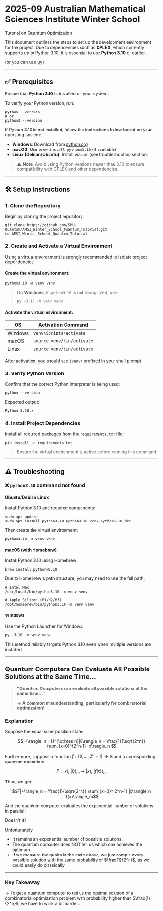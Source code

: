 # 2025-09 Australian Mathematical Sciences Institute Winter School
Tutorial on Quantum Optimization

This document outlines the steps to set up the development environment for the project. Due to dependencies such as **CPLEX**, which currently supports up to Python 3.10, it is essential to use **Python 3.10** or earlier.

(or you can use [uv](https://github.com/SMU-Quantum/AMSI_Winter_School_Quantum_Tutorial/blob/main/how_to_use_uv.md))

---

## ✅ Prerequisites

Ensure that **Python 3.10** is installed on your system.

To verify your Python version, run:

    python --version
    # or
    python3 --version

If Python 3.10 is not installed, follow the instructions below based on your operating system:

- **Windows**: Download from [python.org](https://www.python.org/downloads/)
- **macOS**: Use `brew install python@3.10` (if available)
- **Linux (Debian/Ubuntu)**: Install via `apt` (see troubleshooting section)

> ⚠️ **Note**: Avoid using Python versions newer than 3.10 to ensure compatibility with CPLEX and other dependencies.

---

## 🛠️ Setup Instructions

### 1. Clone the Repository

Begin by cloning the project repository:

    git clone https://github.com/SMU-Quantum/AMSI_Winter_School_Quantum_Tutorial.git
    cd AMSI_Winter_School_Quantum_Tutorial

### 2. Create and Activate a Virtual Environment

Using a virtual environment is strongly recommended to isolate project dependencies.

#### Create the virtual environment:

    python3.10 -m venv venv

> On **Windows**, if `python3.10` is not recognized, use:  
> 
>     py -3.10 -m venv venv

#### Activate the virtual environment:

| OS       | Activation Command               |
|---------|----------------------------------|
| Windows | `venv\Scripts\activate`          |
| macOS   | `source venv/bin/activate`       |
| Linux   | `source venv/bin/activate`       |

After activation, you should see `(venv)` prefixed in your shell prompt.

### 3. Verify Python Version

Confirm that the correct Python interpreter is being used:

    python --version

Expected output:
    
    Python 3.10.x

### 4. Install Project Dependencies

Install all required packages from the `requirements.txt` file:

    pip install -r requirements.txt

> Ensure the virtual environment is active before running this command.

---

## ⚠️ Troubleshooting

### ❌ `python3.10` command not found

#### Ubuntu/Debian Linux

Install Python 3.10 and required components:

    sudo apt update
    sudo apt install python3.10 python3.10-venv python3.10-dev

Then create the virtual environment:

    python3.10 -m venv venv

#### macOS (with Homebrew)

Install Python 3.10 using Homebrew:

    brew install python@3.10

Due to Homebrew's path structure, you may need to use the full path:

    # Intel Mac
    /usr/local/bin/python3.10 -m venv venv

    # Apple Silicon (M1/M2/M3)
    /opt/homebrew/bin/python3.10 -m venv venv

#### Windows

Use the Python Launcher for Windows:

    py -3.10 -m venv venv

This method reliably targets Python 3.10 even when multiple versions are installed.

---



## Quantum Computers Can Evaluate All Possible Solutions at the Same Time...

> **"Quantum Computers can evaluate all possible solutions at the same time..."**
>
> → **A common misunderstanding, particularly for combinatorial optimization!**

### Explanation

Suppose the equal superposition state:

$$|+\rangle_n = H^{\otimes n}|0\rangle_n = \frac{1}{\sqrt{2^n}} \sum_{x=0}^{2^n-1} |x\rangle_n $$

Furthermore, suppose a function $f: \{0, \dots, 2^n - 1\} \to \mathbb{R}$ and a corresponding quantum operation:

$$ F: |x\rangle_n |0\rangle_m \mapsto |x\rangle_n |f(x)\rangle_m $$

Thus, we get:

$$F|+\rangle_n = \frac{1}{\sqrt{2^n}} \sum_{x=0}^{2^n-1} |x\rangle_n |f(x)\rangle_m$$

And the quantum computer evaluates the exponential number of solutions in parallel!

Doesn't it?

Unfortunately:
- It remains an exponential number of possible solutions.
- The quantum computer does NOT tell us which one achieves the optimum.
- If we measure the qubits in the state above, we just sample every possible solution with the same probability of $\frac{1}{2^n}$, as we could easily do classically.

---

### Key Takeaway

→ To get a quantum computer to tell us the optimal solution of a combinatorial optimization problem with probability higher than $\frac{1}{2^n}$, we have to work a bit harder...